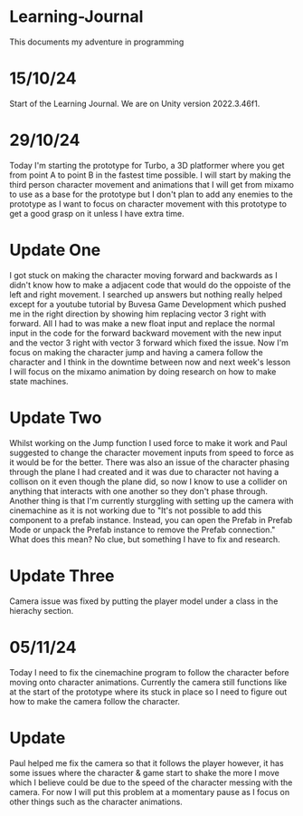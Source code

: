 # Learning-Journal
This documents my adventure in programming

# 15/10/24
Start of the Learning Journal. 
We are on Unity version 2022.3.46f1.

# 29/10/24
Today I'm starting the prototype for Turbo, a 3D platformer where you get from point A to point B in the fastest time possible. I will start by making the third person character movement and animations that I will get from mixamo to use as a base for the prototype but I don't plan to add any enemies to the prototype as I want to focus on character movement with this prototype to get a good grasp on it unless I have extra time.
# Update One
I got stuck on making the character moving forward and backwards as I didn't know how to make a adjacent code that would do the oppoiste of the left and right movement. 
I searched up answers but nothing really helped except for a youtube tutorial by Buvesa Game Development which pushed me in the right direction by showing him replacing vector 3 right with forward.
All I had to was make a new float input and replace the normal input in the code for the forward backward movement with the new input and the vector 3 right with vector 3 forward which fixed the issue. 
Now I'm focus on making the character jump and having a camera follow the character and I think in the downtime between now and next week's lesson I will focus on the mixamo animation by doing research on how to make state machines.
# Update Two
Whilst working on the Jump function I used force to make it work and Paul suggested to change the character movement inputs from speed to force as it would be for the better. There was also an issue of the character phasing through the plane I had created and it was due to character not having a collison on it even though the plane did, so now I know to use a collider on anything that interacts with one another so they don't phase through. Another thing is that I'm currently sturggling with setting up the camera with cinemachine as it is not working due to "It's not possible to add this component to a prefab instance. Instead, you can open the Prefab in Prefab Mode or unpack the Prefab instance to remove the Prefab connection." What does this mean? No clue, but something I have to fix and research.
# Update Three
Camera issue was fixed by putting the player model under a class in the hierachy section.
# 05/11/24
Today I need to fix the cinemachine program to follow the character before moving onto character animations. Currently the camera still functions like at the start of the prototype where its stuck in place so I need to figure out how to make the camera follow the character.
# Update
Paul helped me fix the camera so that it follows the player however, it has some issues where the character & game start to shake the more I move which I believe could be due to the speed of the character messing with the camera. For now I will put this problem at a momentary pause as I focus on other things such as the character animations.


